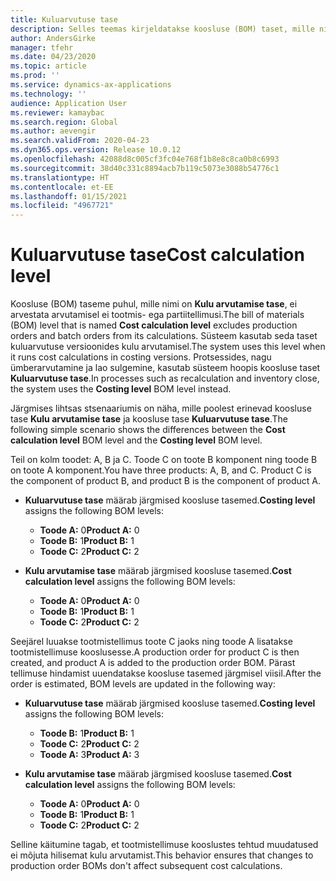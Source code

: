 ```yaml
---
title: Kuluarvutuse tase
description: Selles teemas kirjeldatakse koosluse (BOM) taset, mille nimi on kuluarvutuse tase. See koosluse tase ei arvesta arvutamisel ei tootmis- ega partiitellimusi.
author: AndersGirke
manager: tfehr
ms.date: 04/23/2020
ms.topic: article
ms.prod: ''
ms.service: dynamics-ax-applications
ms.technology: ''
audience: Application User
ms.reviewer: kamaybac
ms.search.region: Global
ms.author: aevengir
ms.search.validFrom: 2020-04-23
ms.dyn365.ops.version: Release 10.0.12
ms.openlocfilehash: 42088d8c005cf3fc04e768f1b8e8c8ca0b8c6993
ms.sourcegitcommit: 38d40c331c8894acb7b119c5073e3088b54776c1
ms.translationtype: HT
ms.contentlocale: et-EE
ms.lasthandoff: 01/15/2021
ms.locfileid: "4967721"
---
```

# <a name="cost-calculation-level"></a><span data-ttu-id="30e76-104">Kuluarvutuse tase</span><span class="sxs-lookup"><span data-stu-id="30e76-104">Cost calculation level</span></span>

<span data-ttu-id="30e76-105">Koosluse (BOM) taseme puhul, mille nimi on **Kulu arvutamise tase**, ei arvestata arvutamisel ei tootmis- ega partiitellimusi.</span><span class="sxs-lookup"><span data-stu-id="30e76-105">The bill of materials (BOM) level that is named **Cost calculation level** excludes production orders and batch orders from its calculations.</span></span> <span data-ttu-id="30e76-106">Süsteem kasutab seda taset kuluarvutuse versioonides kulu arvutamisel.</span><span class="sxs-lookup"><span data-stu-id="30e76-106">The system uses this level when it runs cost calculations in costing versions.</span></span> <span data-ttu-id="30e76-107">Protsessides, nagu ümberarvutamine ja lao sulgemine, kasutab süsteem hoopis koosluse taset **Kuluarvutuse tase**.</span><span class="sxs-lookup"><span data-stu-id="30e76-107">In processes such as recalculation and inventory close, the system uses the **Costing level** BOM level instead.</span></span>

<span data-ttu-id="30e76-108">Järgmises lihtsas stsenaariumis on näha, mille poolest erinevad koosluse tase **Kulu arvutamise tase** ja koosluse tase **Kuluarvutuse tase**.</span><span class="sxs-lookup"><span data-stu-id="30e76-108">The following simple scenario shows the differences between the **Cost calculation level** BOM level and the **Costing level** BOM level.</span></span>

<span data-ttu-id="30e76-109">Teil on kolm toodet: A, B ja C. Toode C on toote B komponent ning toode B on toote A komponent.</span><span class="sxs-lookup"><span data-stu-id="30e76-109">You have three products: A, B, and C. Product C is the component of product B, and product B is the component of product A.</span></span>

- <span data-ttu-id="30e76-110">**Kuluarvutuse tase** määrab järgmised koosluse tasemed.</span><span class="sxs-lookup"><span data-stu-id="30e76-110">**Costing level** assigns the following BOM levels:</span></span>

    - <span data-ttu-id="30e76-111">**Toode A:** 0</span><span class="sxs-lookup"><span data-stu-id="30e76-111">**Product A:** 0</span></span>
    - <span data-ttu-id="30e76-112">**Toode B:** 1</span><span class="sxs-lookup"><span data-stu-id="30e76-112">**Product B:** 1</span></span>
    - <span data-ttu-id="30e76-113">**Toode C:** 2</span><span class="sxs-lookup"><span data-stu-id="30e76-113">**Product C:** 2</span></span>

- <span data-ttu-id="30e76-114">**Kulu arvutamise tase** määrab järgmised koosluse tasemed.</span><span class="sxs-lookup"><span data-stu-id="30e76-114">**Cost calculation level** assigns the following BOM levels:</span></span>

    - <span data-ttu-id="30e76-115">**Toode A:** 0</span><span class="sxs-lookup"><span data-stu-id="30e76-115">**Product A:** 0</span></span>
    - <span data-ttu-id="30e76-116">**Toode B:** 1</span><span class="sxs-lookup"><span data-stu-id="30e76-116">**Product B:** 1</span></span>
    - <span data-ttu-id="30e76-117">**Toode C:** 2</span><span class="sxs-lookup"><span data-stu-id="30e76-117">**Product C:** 2</span></span>

<span data-ttu-id="30e76-118">Seejärel luuakse tootmistellimus toote C jaoks ning toode A lisatakse tootmistellimuse kooslusesse.</span><span class="sxs-lookup"><span data-stu-id="30e76-118">A production order for product C is then created, and product A is added to the production order BOM.</span></span> <span data-ttu-id="30e76-119">Pärast tellimuse hindamist uuendatakse koosluse tasemed järgmisel viisil.</span><span class="sxs-lookup"><span data-stu-id="30e76-119">After the order is estimated, BOM levels are updated in the following way:</span></span>

- <span data-ttu-id="30e76-120">**Kuluarvutuse tase** määrab järgmised koosluse tasemed.</span><span class="sxs-lookup"><span data-stu-id="30e76-120">**Costing level** assigns the following BOM levels:</span></span>

    - <span data-ttu-id="30e76-121">**Toode B:** 1</span><span class="sxs-lookup"><span data-stu-id="30e76-121">**Product B:** 1</span></span>
    - <span data-ttu-id="30e76-122">**Toode C:** 2</span><span class="sxs-lookup"><span data-stu-id="30e76-122">**Product C:** 2</span></span>
    - <span data-ttu-id="30e76-123">**Toode A:** 3</span><span class="sxs-lookup"><span data-stu-id="30e76-123">**Product A:** 3</span></span>

- <span data-ttu-id="30e76-124">**Kulu arvutamise tase** määrab järgmised koosluse tasemed.</span><span class="sxs-lookup"><span data-stu-id="30e76-124">**Cost calculation level** assigns the following BOM levels:</span></span>

    - <span data-ttu-id="30e76-125">**Toode A:** 0</span><span class="sxs-lookup"><span data-stu-id="30e76-125">**Product A:** 0</span></span>
    - <span data-ttu-id="30e76-126">**Toode B:** 1</span><span class="sxs-lookup"><span data-stu-id="30e76-126">**Product B:** 1</span></span>
    - <span data-ttu-id="30e76-127">**Toode C:** 2</span><span class="sxs-lookup"><span data-stu-id="30e76-127">**Product C:** 2</span></span>

<span data-ttu-id="30e76-128">Selline käitumine tagab, et tootmistellimuse kooslustes tehtud muudatused ei mõjuta hilisemat kulu arvutamist.</span><span class="sxs-lookup"><span data-stu-id="30e76-128">This behavior ensures that changes to production order BOMs don't affect subsequent cost calculations.</span></span>
